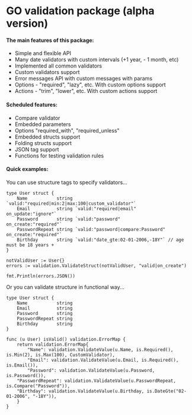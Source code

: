 GO validation package (alpha version)
==================================================

#### The main features of this package:
+ Simple and flexible API
+ Many date validators with custom intervals (+1 year, - 1 month, etc)
+ Implemented all common validators
+ Custom validators support
+ Error messages API with custom messages with params
+ Options - "required", "lazy", etc. With custom options support
+ Actions - "trim", "lower", etc. With custom actions support

#### Scheduled features:
- Compare validator
- Embedded parameters
- Options "required_with", "required_unless"
- Embedded structs support
- Folding structs support
- JSON tag support
- Functions for testing validation rules

#### Quick examples:

You can use structure tags to specify validators...
```
type User struct {
	Name           string `valid:"required|min:2|max:100|custom_validator"`
	Email          string `valid:"required|email"            on_update:"ignore"`
	Password       string `valid:"password"                  on_create:"required"`
	PasswordRepeat string `valid:"password|compare:Password" on_create:"required"`
	Birthday       string `valid:"date_gte:02-01-2006,-18Y"` // age must be 18 years +
}

notValidUser := User{}
errors := validation.ValidateStruct(notValidUser, "valid|on_create")

fmt.Println(errors.JSON())
```

Or you can validate structure in functional way...

```
type User struct {
	Name           string
	Email          string
	Password       string
	PasswordRepeat string
	Birthday       string
}

func (u User) isValid() validation.ErrorMap {
	return validation.ErrorMap{
		"Name": validation.ValidateValue(u.Name, is.Required(), is.Min(2), is.Max(100), CustomValidator),
		"Email": validation.ValidateValue(u.Email, is.Required(), is.Email()),
		"Password": validation.ValidateValue(u.Password, is.Password()),
    "PasswordRepeat": validation.ValidateValue(u.PasswordRepeat, is.Compare("Password")),
    "Birthday": validation.ValidateValue(u.Birthday, is.DateGte("02-01-2006", "-18Y")),
	}
}
```
